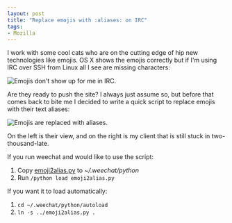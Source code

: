 ```yaml
---
layout: post
title: "Replace emojis with :aliases: on IRC"
tags:
- Mozilla
---
```


I work with some cool cats who are on the cutting edge of hip new technologies
like emojis.  OS X shows the emojis correctly but if I'm using IRC over SSH
from Linux all I see are missing characters:

<img src="/blog/public/img/2016-noemoji.png" title="Emojis don't show up for me in IRC." />

Are they ready to push the site?  I always just assume so, but before that comes
back to bite me I decided to write a quick script to replace emojis with their
text aliases:

<img src="/blog/public/img/2016-emoji2alias.png" title="Emojis are replaced with aliases." />

On the left is their view, and on the right is my client that is still stuck in
two-thousand-late.

If you run weechat and would like to use the script:

1. Copy [emoji2alias.py][1] to *~/.weechat/python*
2. Run `/python load emoji2alias.py`

If you want it to load automatically:

1. `cd ~/.weechat/python/autoload`
2. `ln -s ../emoji2alias.py .`

[1]: https://github.com/clouserw/scripts/blob/master/emoji2alias.py
